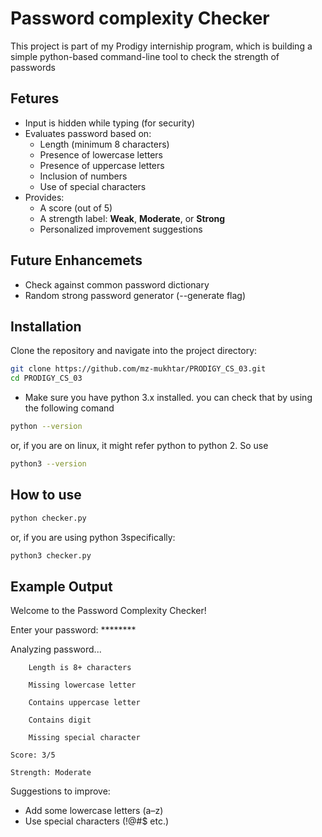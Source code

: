# Password complexity Checker

This project is part of my Prodigy interniship program, which is building a simple python-based command-line tool to check the strength of passwords

## Fetures


- Input is hidden while typing (for security)
- Evaluates password based on:
  - Length (minimum 8 characters)
  - Presence of lowercase letters
  - Presence of uppercase letters
  - Inclusion of numbers
  - Use of special characters
- Provides:
  - A score (out of 5)
  - A strength label: **Weak**, **Moderate**, or **Strong**
  - Personalized improvement suggestions

## Future Enhancemets
- Check against common password dictionary
- Random strong password generator (--generate flag)


## Installation

Clone the repository and navigate into the project directory:

```bash
git clone https://github.com/mz-mukhtar/PRODIGY_CS_03.git
cd PRODIGY_CS_03
```
- Make sure you have python 3.x installed. you can check that by using the following comand
```bash
python --version
```
or, if you are on linux, it might refer python to python 2. So use

```bash
python3 --version
```
## How to use
```bash 
python checker.py
```
or, if you are using python 3specifically: 

```bash
python3 checker.py
```
## Example Output
Welcome to the Password Complexity Checker!

Enter your password: ********

Analyzing password...

		Length is 8+ characters

		Missing lowercase letter

		Contains uppercase letter

		Contains digit

		Missing special character

	Score: 3/5

	Strength: Moderate

 Suggestions to improve:
- Add some lowercase letters (a–z)
- Use special characters (!@#$ etc.)

